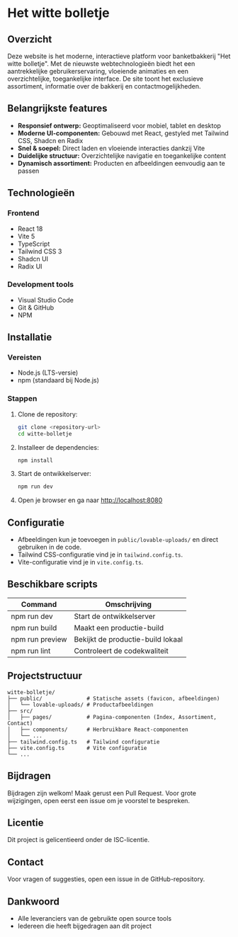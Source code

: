 # Het witte bolletje

## Overzicht
Deze website is het moderne, interactieve platform voor banketbakkerij "Het witte bolletje". Met de nieuwste webtechnologieën biedt het een aantrekkelijke gebruikerservaring, vloeiende animaties en een overzichtelijke, toegankelijke interface. De site toont het exclusieve assortiment, informatie over de bakkerij en contactmogelijkheden.

## Belangrijkste features
- **Responsief ontwerp:** Geoptimaliseerd voor mobiel, tablet en desktop
- **Moderne UI-componenten:** Gebouwd met React, gestyled met Tailwind CSS, Shadcn en Radix
- **Snel & soepel:** Direct laden en vloeiende interacties dankzij Vite
- **Duidelijke structuur:** Overzichtelijke navigatie en toegankelijke content
- **Dynamisch assortiment:** Producten en afbeeldingen eenvoudig aan te passen

## Technologieën
### Frontend
- React 18
- Vite 5
- TypeScript
- Tailwind CSS 3
- Shadcn UI
- Radix UI

### Development tools
- Visual Studio Code
- Git & GitHub
- NPM

## Installatie
### Vereisten
- Node.js (LTS-versie)
- npm (standaard bij Node.js)

### Stappen
1. Clone de repository:
   ```bash
   git clone <repository-url>
   cd witte-bolletje
   ```
2. Installeer de dependencies:
   ```bash
   npm install
   ```
3. Start de ontwikkelserver:
   ```bash
   npm run dev
   ```
4. Open je browser en ga naar [http://localhost:8080](http://localhost:8080)

## Configuratie
- Afbeeldingen kun je toevoegen in `public/lovable-uploads/` en direct gebruiken in de code.
- Tailwind CSS-configuratie vind je in `tailwind.config.ts`.
- Vite-configuratie vind je in `vite.config.ts`.

## Beschikbare scripts
| Command         | Omschrijving                        |
|-----------------|-------------------------------------|
| npm run dev     | Start de ontwikkelserver            |
| npm run build   | Maakt een productie-build           |
| npm run preview | Bekijkt de productie-build lokaal   |
| npm run lint    | Controleert de codekwaliteit        |

## Projectstructuur
```
witte-bolletje/
├── public/              # Statische assets (favicon, afbeeldingen)
│   └── lovable-uploads/ # Productafbeeldingen
├── src/
│   ├── pages/           # Pagina-componenten (Index, Assortiment, Contact)
│   ├── components/      # Herbruikbare React-componenten
│   └── ...
├── tailwind.config.ts   # Tailwind configuratie
├── vite.config.ts       # Vite configuratie
└── ...
```

## Bijdragen
Bijdragen zijn welkom! Maak gerust een Pull Request. Voor grote wijzigingen, open eerst een issue om je voorstel te bespreken.

## Licentie
Dit project is gelicentieerd onder de ISC-licentie.

## Contact
Voor vragen of suggesties, open een issue in de GitHub-repository.

## Dankwoord
- Alle leveranciers van de gebruikte open source tools
- Iedereen die heeft bijgedragen aan dit project
